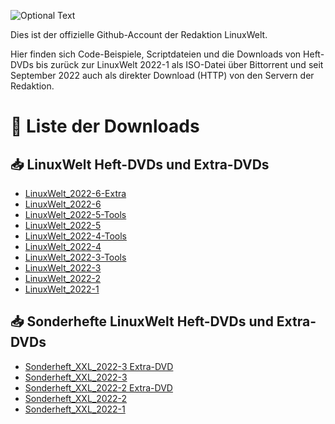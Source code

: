 ![Optional Text](../main/docs/images/LinuxWelt.svg)

Dies ist der offizielle Github-Account der Redaktion LinuxWelt.

Hier finden sich Code-Beispiele, Scriptdateien und die Downloads von Heft-DVDs bis zurück zur LinuxWelt 2022-1 als ISO-Datei über Bittorrent und seit September 2022 auch als direkter Download (HTTP) von den Servern der Redaktion.

# 💽 Liste der Downloads

## 📥 LinuxWelt Heft-DVDs und Extra-DVDs

- [LinuxWelt_2022-6-Extra](https://github.com/LinuxWelt/LinuxWelt/tree/main/torrents/LinuxWelt_2022-6-Extras)
- [LinuxWelt_2022-6](https://github.com/LinuxWelt/LinuxWelt/tree/main/torrents/LinuxWelt_2022-6)
- [LinuxWelt_2022-5-Tools](https://github.com/LinuxWelt/LinuxWelt/tree/main/torrents/LinuxWelt_2022-5-Tools)
- [LinuxWelt_2022-5](https://github.com/LinuxWelt/LinuxWelt/tree/main/torrents/LinuxWelt_2022-5)
- [LinuxWelt_2022-4-Tools](https://github.com/LinuxWelt/LinuxWelt/tree/main/torrents/LinuxWelt_2022-4-Tools)
- [LinuxWelt_2022-4](https://github.com/LinuxWelt/LinuxWelt/tree/main/torrents/LinuxWelt_2022-4)
- [LinuxWelt_2022-3-Tools](https://github.com/LinuxWelt/LinuxWelt/tree/main/torrents/LinuxWelt_2022-3-Tools)
- [LinuxWelt_2022-3](https://github.com/LinuxWelt/LinuxWelt/tree/main/torrents/LinuxWelt_2022-3)
- [LinuxWelt_2022-2](https://github.com/LinuxWelt/LinuxWelt/tree/main/torrents/LinuxWelt_2022-2)
- [LinuxWelt_2022-1](https://github.com/LinuxWelt/LinuxWelt/tree/main/torrents/LinuxWelt_2022-1)

## 📥 Sonderhefte LinuxWelt Heft-DVDs und Extra-DVDs

- [Sonderheft_XXL_2022-3 Extra-DVD](https://github.com/LinuxWelt/LinuxWelt/tree/main/torrents/LinuxWelt_XXL_2022-3-Extra)
- [Sonderheft_XXL_2022-3](https://github.com/LinuxWelt/LinuxWelt/tree/main/torrents/LinuxWelt_XXL_2022-3)
- [Sonderheft_XXL_2022-2 Extra-DVD](https://github.com/LinuxWelt/LinuxWelt/tree/main/torrents/LinuxWelt_XXL_2022-2-Extra)
- [Sonderheft_XXL_2022-2](https://github.com/LinuxWelt/LinuxWelt/tree/main/torrents/LinuxWelt_XXL_2022-2)
- [Sonderheft_XXL_2022-1](https://github.com/LinuxWelt/LinuxWelt/tree/main/torrents/LinuxWelt_XXL_2022-1)









